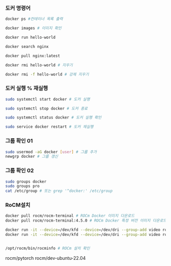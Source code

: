 


### 도커 명령어
```bash
docker ps #컨테이너 목록 출력

docker images # 이미지 확인

docker run hello-world

docker search nginx

docker pull nginx:latest

docker rmi hello-world # 지우기

docker rmi -f hello-world # 강제 지우기
```

### 도커 실행 % 재실행
```bash
sudo systemctl start docker # 도커 실행

sudo systemctl stop docker # 도커 종료

sudo systemctl status docker # 도커 실행 확인

sudo service docker restart # 도커 재실행
```


### 그룹 확인 01
```bash
sudo usermod -aG docker [user] # 그룹 추가
newgrp docker # 그룹 갱신
```

### 그룹 확인 02
```bash
sudo groups docker
sudo groups pro
cat /etc/group # 또는 grep '^docker:' /etc/group
```

### RoCM설치
```bash
docker pull rocm/rocm-terminal # ROCm Docker 이미지 다운로드
docker pull rocm/rocm-terminal:4.5.0 # ROCm Docker 특정 버전 이미지 다운로드

docker run -it --device=/dev/kfd --device=/dev/dri --group-add video rocm/rocm-terminal # ROCm Docker 컨테이너 실행
docker run -it --device=/dev/kfd --device=/dev/dri --group-add video rocm/rocm-terminal:4.5.0 # ROCm Docker 특정 버전 컨테이너 실행


/opt/rocm/bin/rocminfo # ROCm 설치 확인
```


rocm/pytorch 
rocm/dev-ubuntu-22.04 